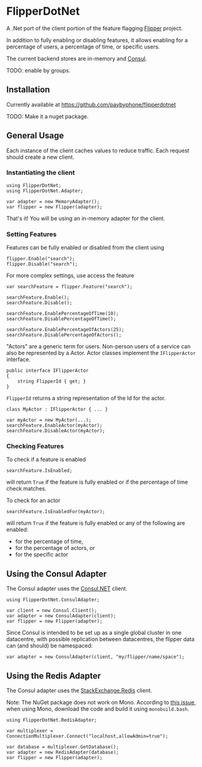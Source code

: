 # FlipperDotNet

A .Net port of the client portion of the feature flagging [Flipper](https://github.com/jnunemaker/flipper) project.

In addition to fully enabling or disabling features, it allows enabling for a percentage of users, a percentage of time,
or specific users.

The current backend stores are in-memory and [Consul](https://www.consul.io).

TODO: enable by groups.

## Installation

Currently available at <https://github.com/paybyphone/flipperdotnet>

TODO: Make it a nuget package.

## General Usage

Each instance of the client caches values to reduce traffic. Each request should create a new client.

### Instantiating the client

    using FlipperDotNet;
    using FlipperDotNet.Adapter;
    
    var adapter = new MemoryAdapter();
    var flipper = new Flipper(adapter);

That's it! You will be using an in-memory adapter for the client.

### Setting Features

Features can be fully enabled or disabled from the client using

    flipper.Enable("search");
    flipper.Disable("search");

For more complex settings, use access the feature

    var searchFeature = flipper.Feature("search");
    
    searchFeature.Enable();
    searchFeature.Disable();
    
    searchFeature.EnablePercentageOfTime(10);
    searchFeature.DisablePercentageOfTime();
    
    searchFeature.EnablePercentageOfActors(25);
    searchFeature.DisablePercentageOfActors();

"Actors" are a generic term for users. Non-person users of a service can also be represented by a Actor. Actor classes
implement the `IFlipperActor` interface.

    public interface IFlipperActor
    {
        string FlipperId { get; }
    }

`FlipperId` returns a string representation of the Id for the actor.

    class MyActor : IFlipperActor { ... }
    
    var myActor = new MyActor(...);
    searchFeature.EnableActor(myActor);
    searchFeature.DisableActor(myActor);

### Checking Features

To check if a feature is enabled

    searchFeature.IsEnabled;

will return `True` if the feature is fully enabled or if the percentage of time check matches.

To check for an actor

    searchFeature.IsEnabledFor(myActor);

will return `True` if the feature is fully enabled or any of the following are enabled:

* for the percentage of time,
* for the percentage of actors, or
* for the specific actor

## Using the Consul Adapter

The Consul adapter uses the [Consul.NET](https://github.com/PlayFab/consuldotnet/) client.

    using FlipperDotNet.ConsulAdapter;
    
    var client = new Consul.Client();
    var adapter = new ConsulAdapter(client);
    var flipper = new Flipper(adapter);

Since Consul is intended to be set up as a single global cluster in one datacentre, with possible replication between
datacentres, the flipper data can (and should) be namespaced:

    var adapter = new ConsulAdapter(client, "my/flipper/name/space");

## Using the Redis Adapter

The Consul adapter uses the [StackExchange.Redis](https://github.com/StackExchange/StackExchange.Redis) client.

Note: The NuGet package does not work on Mono. According to
[this issue](https://github.com/StackExchange/StackExchange.Redis/issues/233), when using Mono, download the code
and build it using `monobuild.bash`.

    using FlipperDotNet.RedisAdapter;
    
    var multiplexer = ConnectionMultiplexer.Connect("localhost,allowAdmin=true");
    
    var	database = multiplexer.GetDatabase();
    var adapter = new RedisAdapter(database);
    var flipper = new Flipper(adapter);
